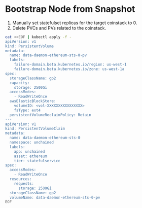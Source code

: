 # Bootstrap Node from Snapshot

1. Manually set statefulset replicas for the target coinstack to 0.
2. Delete PVCs and PVs related to the coinstack.
 
```sh
cat <<EOF | kubectl apply -f -
apiVersion: v1
kind: PersistentVolume
metadata:
  name: data-daemon-ethereum-sts-0-pv
  labels:
    failure-domain.beta.kubernetes.io/region: us-west-1
    failure-domain.beta.kubernetes.io/zone: us-west-1a
spec:
  storageClassName: gp2
  capacity:
    storage: 2500Gi
  accessModes:
    - ReadWriteOnce
  awsElasticBlockStore:
    volumeID: <vol-XXXXXXXXXXXXXXXX>
    fsType: ext4
  persistentVolumeReclaimPolicy: Retain
---
apiVersion: v1
kind: PersistentVolumeClaim
metadata:
  name: data-daemon-ethereum-sts-0
  namespace: unchained
  labels:
    app: unchained
    asset: ethereum
    tier: statefulservice
spec:
  accessModes:
    - ReadWriteOnce
  resources:
    requests:
      storage: 2500Gi
  storageClassName: gp2
  volumeName: data-daemon-ethereum-sts-0-pv
EOF
```
